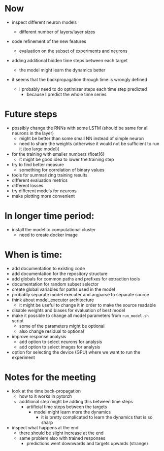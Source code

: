 # Now
- inspect different neuron models
    - different number of layers/layer sizes
- code refinement of the new features
    - evaluation on the subset of experiments and neurons
- adding additional hidden time steps between each target
    - the model might learn the dynamics better

- it seems that the backpropagation through time is wrongly defined
    - I probably need to do optimizer steps each time step predicted
        - because I predict the whole time series


# Future steps
- possibly change the RNNs with some LSTM (should be same for all neurons in the layer)
    - might be better than some small NN instead of simple neuron
    - need to share the weights (otherwise it would not be sufficient to run it (too large model))
- for the training with smaller numbers (float16)
    - it might be good idea to lower the training step
- try to find better measure
    - something for correlation of binary values
- tools for summarizing training results
- different evaluation metrics
- different losses
- try different models for neurons
- make plotting more convenient

# In longer time period:
- install the model to computational cluster
    - need to create docker image


# When is time:
- add documentation to existing code
- add documentation for the repository structure
- add globals for common paths and prefixes for extraction tools
- documentation for random subset selector
- create global variables for paths used in the model 
- probably separate model executer and argparse to separate source
- think about model_executor architecture
    - it might be useful to change it in order to make the source readable
- disable weights and biases for evaluation of best model
- make it possible to change all model parameters from `run_model.sh` script
    - some of the parameters might be optional
    - also change residual to optional
- improve response analysis 
    - add option to select neurons for analysis
    - add option to select images for analysis
- option for selecting the device (GPU) where we want to run the experiment


# Notes for the meeting
- look at the time back-propagation
    - how to it works in pytorch
    - additional step might be adding this between time steps
        - artificial time steps between the targets
            - model might learn more the dynamics
                - it is pretty complicated to learn the dynamics that is so sharp
- inspect what happens at the end
    - there should be slight increase at the end
    - same problem also with trained responses
        - predictions went downwards and targets upwards (strange)

